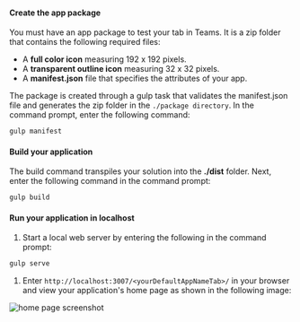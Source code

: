 #### Create the app package

You must have an app package to test your tab in Teams. It is a zip folder that contains the following required files:

- A **full color icon** measuring 192 x 192 pixels.
- A **transparent outline icon** measuring 32 x 32 pixels.
- A **manifest.json** file that specifies the attributes of your app.

The package is created through a gulp task that validates the manifest.json file and generates the zip folder in the `./package directory`. In the command prompt, enter the following command:

```bash
gulp manifest
```

#### Build your application

The build command transpiles your solution into the **./dist** folder. Next, enter the following command in the command prompt:

```bash
gulp build
```

#### Run your application in localhost

1. Start a local web server by entering the following in the command prompt:

```bash
gulp serve
```

1. Enter `http://localhost:3007/<yourDefaultAppNameTab>/` in your browser and view your application's home page as shown in the following image:

![home page screenshot](~/assets/images/tab-images/homePage.png)
